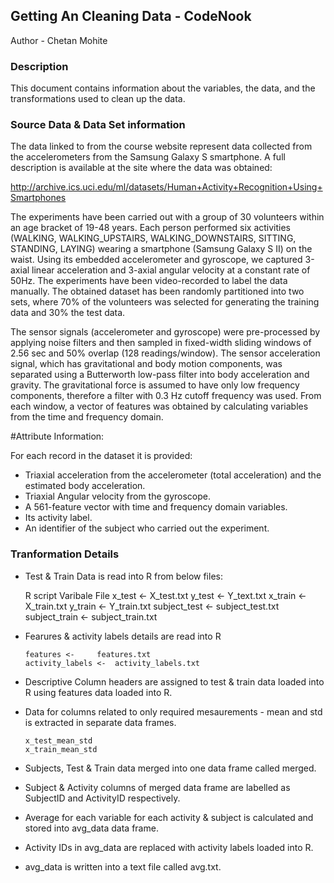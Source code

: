 ## Getting An Cleaning Data - CodeNook

Author - Chetan Mohite

### Description
This document contains information about the variables, the data, and the transformations used to clean up the data.

### Source Data & Data Set information
The data linked to from the course website represent data collected from the accelerometers from the Samsung Galaxy S smartphone. 
A full description is available at the site where the data was obtained: 

http://archive.ics.uci.edu/ml/datasets/Human+Activity+Recognition+Using+Smartphones 

The experiments have been carried out with a group of 30 volunteers within an age bracket of 19-48 years. Each person performed 
six activities (WALKING, WALKING_UPSTAIRS, WALKING_DOWNSTAIRS, SITTING, STANDING, LAYING) wearing a smartphone (Samsung Galaxy S II) 
on the waist. Using its embedded accelerometer and gyroscope, we captured 3-axial linear acceleration and 3-axial angular velocity 
at a constant rate of 50Hz. The experiments have been video-recorded to label the data manually. The obtained dataset has been 
randomly partitioned into two sets, where 70% of the volunteers was selected for generating the training data and 30% the test 
data. 

The sensor signals (accelerometer and gyroscope) were pre-processed by applying noise filters and then sampled in fixed-width 
sliding windows of 2.56 sec and 50% overlap (128 readings/window). The sensor acceleration signal, which has gravitational and 
body motion components, was separated using a Butterworth low-pass filter into body acceleration and gravity. The gravitational 
force is assumed to have only low frequency components, therefore a filter with 0.3 Hz cutoff frequency was used. From each 
window, a vector of features was obtained by calculating variables from the time and frequency domain.

#Attribute Information:

For each record in the dataset it is provided: 
- Triaxial acceleration from the accelerometer (total acceleration) and the estimated body acceleration. 
- Triaxial Angular velocity from the gyroscope. 
- A 561-feature vector with time and frequency domain variables. 
- Its activity label. 
- An identifier of the subject who carried out the experiment.

### Tranformation Details

* Test & Train Data is read into R from below files:
  
    R script Varibale       File
      x_test  <-        X_test.txt
      y_test  <-        Y_text.txt
      x_train <-        X_train.txt
      y_train <-        Y_train.txt
      subject_test <-   subject_test.txt 
      subject_train <-  subject_train.txt
      
* Fearures & activity labels details are read into R

      features <-     features.txt
      activity_labels <-  activity_labels.txt 

* Descriptive Column headers are assigned to test & train data loaded into R using features data loaded into R.

* Data for columns related to only required mesaurements - mean and std is extracted in separate data frames.

      x_test_mean_std
      x_train_mean_std 
      
* Subjects, Test & Train data merged into one data frame called merged.

* Subject & Activity columns of merged data frame are labelled as SubjectID and ActivityID respectively. 

* Average for each variable for each activity & subject is calculated and stored into avg_data data frame.

* Activity IDs in avg_data are replaced with activity labels loaded into R.

* avg_data is written into a text file called avg.txt.
